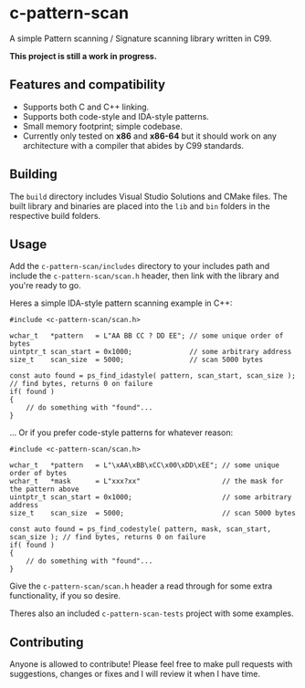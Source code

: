 # c-pattern-scan

A simple Pattern scanning / Signature scanning library written in C99.

**This project is still a work in progress.**

## Features and compatibility
* Supports both C and C++ linking.
* Supports both code-style and IDA-style patterns.
* Small memory footprint; simple codebase.
* Currently only tested on **x86** and **x86-64** but it should work on any architecture with a compiler that abides by C99 standards.

## Building
The `build` directory includes Visual Studio Solutions and CMake files. The built library and binaries are placed into the `lib` and `bin` folders in the respective build folders.

## Usage
Add the `c-pattern-scan/includes` directory to your includes path and include the `c-pattern-scan/scan.h` header, then link with the library and you're ready to go.

Heres a simple IDA-style pattern scanning example in C++:
```
#include <c-pattern-scan/scan.h>

wchar_t   *pattern   = L"AA BB CC ? DD EE"; // some unique order of bytes
uintptr_t scan_start = 0x1000;              // some arbitrary address
size_t    scan_size  = 5000;                // scan 5000 bytes

const auto found = ps_find_idastyle( pattern, scan_start, scan_size ); // find bytes, returns 0 on failure
if( found )
{
    // do something with "found"...
}
```

... Or if you prefer code-style patterns for whatever reason:
```
#include <c-pattern-scan/scan.h>

wchar_t   *pattern   = L"\xAA\xBB\xCC\x00\xDD\xEE"; // some unique order of bytes
wchar_t   *mask      = L"xxx?xx"                    // the mask for the pattern above
uintptr_t scan_start = 0x1000;                      // some arbitrary address
size_t    scan_size  = 5000;                        // scan 5000 bytes

const auto found = ps_find_codestyle( pattern, mask, scan_start, scan_size ); // find bytes, returns 0 on failure
if( found )
{
    // do something with "found"...
}
```

Give the `c-pattern-scan/scan.h` header a read through for some extra functionality, if you so desire.

Theres also an included `c-pattern-scan-tests` project with some examples.

## Contributing
Anyone is allowed to contribute! Please feel free to make pull requests with suggestions, changes or fixes and I will review it when I have time.